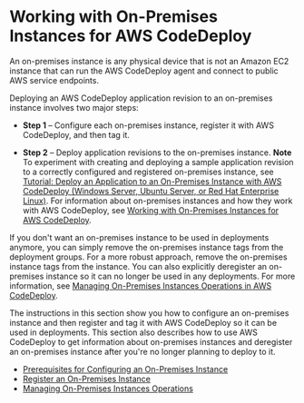 # Working with On\-Premises Instances for AWS CodeDeploy<a name="instances-on-premises"></a>

An on\-premises instance is any physical device that is not an Amazon EC2 instance that can run the AWS CodeDeploy agent and connect to public AWS service endpoints\. 

Deploying an AWS CodeDeploy application revision to an on\-premises instance involves two major steps:

+ **Step 1** – Configure each on\-premises instance, register it with AWS CodeDeploy, and then tag it\. 

+ **Step 2** – Deploy application revisions to the on\-premises instance\.
**Note**  
To experiment with creating and deploying a sample application revision to a correctly configured and registered on\-premises instance, see [Tutorial: Deploy an Application to an On\-Premises Instance with AWS CodeDeploy \(Windows Server, Ubuntu Server, or Red Hat Enterprise Linux\)](tutorials-on-premises-instance.md)\. For information about on\-premises instances and how they work with AWS CodeDeploy, see [Working with On\-Premises Instances for AWS CodeDeploy](#instances-on-premises)\.

If you don't want an on\-premises instance to be used in deployments anymore, you can simply remove the on\-premises instance tags from the deployment groups\. For a more robust approach, remove the on\-premises instance tags from the instance\. You can also explicitly deregister an on\-premises instance so it can no longer be used in any deployments\. For more information, see [Managing On\-Premises Instances Operations in AWS CodeDeploy](on-premises-instances-operations.md)\.

The instructions in this section show you how to configure an on\-premises instance and then register and tag it with AWS CodeDeploy so it can be used in deployments\. This section also describes how to use AWS CodeDeploy to get information about on\-premises instances and deregister an on\-premises instance after you're no longer planning to deploy to it\.


+ [Prerequisites for Configuring an On\-Premises Instance](instances-on-premises-prerequisites.md)
+ [Register an On\-Premises Instance](on-premises-instances-register.md)
+ [Managing On\-Premises Instances Operations](on-premises-instances-operations.md)